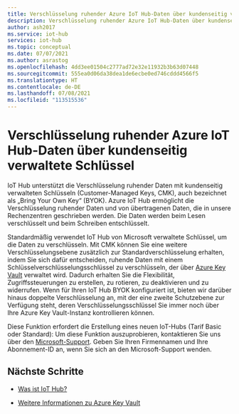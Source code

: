 ```yaml
---
title: Verschlüsselung ruhender Azure IoT Hub-Daten über kundenseitig verwaltete Schlüssel | Microsoft-Dokumentation
description: Verschlüsselung ruhender Azure IoT Hub-Daten über kundenseitig verwaltete Schlüssel
author: ash2017
ms.service: iot-hub
services: iot-hub
ms.topic: conceptual
ms.date: 07/07/2021
ms.author: asrastog
ms.openlocfilehash: 4dd3ee01504c2777ad72e32e11932b3b63d07448
ms.sourcegitcommit: 555ea0d06da38dea1de6ecbe0ed746cddd4566f5
ms.translationtype: HT
ms.contentlocale: de-DE
ms.lasthandoff: 07/08/2021
ms.locfileid: "113515536"
---
```

# <a name="encryption-of-azure-iot-hub-data-at-rest-using-customer-managed-keys"></a>Verschlüsselung ruhender Azure IoT Hub-Daten über kundenseitig verwaltete Schlüssel

IoT Hub unterstützt die Verschlüsselung ruhender Daten mit kundenseitig verwalteten Schlüsseln (Customer-Managed Keys, CMK), auch bezeichnet als „Bring Your Own Key“ (BYOK). Azure IoT Hub ermöglicht die Verschlüsselung ruhender Daten und von übertragenen Daten, die in unsere Rechenzentren geschrieben werden. Die Daten werden beim Lesen verschlüsselt und beim Schreiben entschlüsselt. 

Standardmäßig verwendet IoT Hub von Microsoft verwaltete Schlüssel, um die Daten zu verschlüsseln. Mit CMK können Sie eine weitere Verschlüsselungsebene zusätzlich zur Standardverschlüsselung erhalten, indem Sie sich dafür entscheiden, ruhende Daten mit einem Schlüsselverschlüsselungsschlüssel zu verschlüsseln, der über [Azure Key Vault](https://azure.microsoft.com/services/key-vault/) verwaltet wird. Dadurch erhalten Sie die Flexibilität, Zugriffssteuerungen zu erstellen, zu rotieren, zu deaktivieren und zu widerrufen. Wenn für Ihren IoT Hub BYOK konfiguriert ist, bieten wir darüber hinaus doppelte Verschlüsselung an, mit der eine zweite Schutzebene zur Verfügung steht, deren Verschlüsselungsschlüssel Sie immer noch über Ihre Azure Key Vault-Instanz kontrollieren können.

Diese Funktion erfordert die Erstellung eines neuen IoT-Hubs (Tarif Basic oder Standard): Um diese Funktion auszuprobieren, kontaktieren Sie uns über den [Microsoft-Support](https://azure.microsoft.com/support/create-ticket/). Geben Sie Ihren Firmennamen und Ihre Abonnement-ID an, wenn Sie sich an den Microsoft-Support wenden.

## <a name="next-steps"></a>Nächste Schritte

* [Was ist IoT Hub?](./about-iot-hub.md)

* [Weitere Informationen zu Azure Key Vault](../key-vault/general/overview.md)
